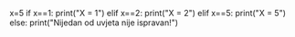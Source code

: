 x=5 
if x==1: 
   print("X = 1") 
elif x==2: 
   print("X = 2") 
elif x==5: 
   print("X = 5") 
else: 
    print("Nijedan od uvjeta nije ispravan!")
    
